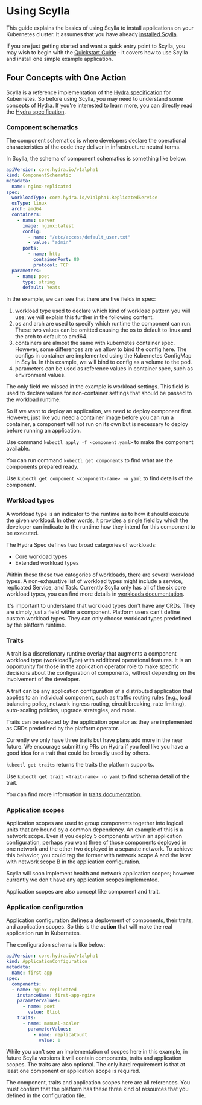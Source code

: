 # Using Scylla

This guide explains the basics of using Scylla to install applications on your Kubernetes cluster. It assumes that you have already [installed Scylla](install.md).

If you are just getting started and want a quick entry point to Scylla, you may wish to begin with the [Quickstart Guide](quickstart.md) - it covers how to use Scylla and install one simple example application.

## Four Concepts with One Action

Scylla is a reference implementation of the [Hydra specification](https://github.com/microsoft/hydra-spec) for Kubernetes. So before using Scylla, you may need to understand some concepts of Hydra. If you're interested to learn more, you can directly read the [Hydra specification](https://github.com/microsoft/hydra-spec). 

### Component schematics
 
The component schematics is where developers declare the operational characteristics of the code they deliver in infrastructure neutral terms.

In Scylla, the schema of component schematics is something like below:

```yaml
apiVersion: core.hydra.io/v1alpha1
kind: ComponentSchematic
metadata:
  name: nginx-replicated
spec:
  workloadType: core.hydra.io/v1alpha1.ReplicatedService
  osType: linux
  arch: amd64
  containers:
    - name: server
      image: nginx:latest
      config:
        - name: "/etc/access/default_user.txt"
        - value: "admin"
      ports:
        - name: http
          containerPort: 80
          protocol: TCP
  parameters:
    - name: poet
      type: string
      default: Yeats
```

In the example, we can see that there are five fields in spec:

1. workload type used to declare which kind of workload pattern you will use; we will explain this further in the following content.
2. os and arch are used to specify which runtime the component can run. These two values can be omitted causing the os to default to linux and the arch to default to amd64.
3. containers are almost the same with kubernetes container spec. However, some differences are we allow to bind the config here. The configs in container are implemented using the Kubernetes ConfigMap in Scylla. In this example, we will bind to config as a volume to the pod.
4. parameters can be used as reference values in container spec, such as environment values.

The only field we missed in the example is workload settings. This field is used to declare values for non-container settings that should be passed to the workload runtime.

So if we want to deploy an application, we need to deploy component first. However, just like you need a container image before you can run a container, a component will not run on its own but is necessary to deploy before running an application.

Use command `kubectl apply -f <component.yaml>` to make the component available.

You can run command `kubectl get components` to find what are the components prepared ready. 

Use `kubectl get component <component-name> -o yaml` to find details of the component.

### Workload types

A workload type is an indicator to the runtime as to how it should execute the given workload. In other words, it provides a single field by which the developer can indicate to the runtime how they intend for this component to be executed.

The Hydra Spec defines two broad categories of workloads:

* Core workload types
* Extended workload types

Within these these two categories of workloads, there are several workload types. A non-exhaustive list of workload types might include a service, replicated Service, and Task. Currently Scylla only has all of the six core workload types, you can find more details in [workloads documentation](workloads.md).

It's important to understand that workload types don't have any CRDs. They are simply just a field within a component. Platform users can't define custom workload types. 
They can only choose workload types predefined by the platform runtime.  

### Traits

A trait is a discretionary runtime overlay that augments a component workload type (workloadType) with additional operational features. 
It is an opportunity for those in the application operator role to make specific decisions about the configuration of components, without depending on the involvement of the developer. 

A trait can be any application configuration of a distributed application that applies to an individual component, such as traffic routing rules 
(e.g., load balancing policy, network ingress routing, circuit breaking, rate limiting), auto-scaling policies, upgrade strategies, and more.

Traits can be selected by the application operator as they are implemented as CRDs predefined by the platform operator.

Currently we only have three traits but have plans add more in the near future. We encourage submitting PRs on Hydra if you feel like you have a good idea for a trait that could be broadly used by others. 

`kubectl get traits` returns the traits the platform supports. 

Use `kubectl get trait <trait-name> -o yaml` to find schema detail of the trait.
 
You can find more information in [traits documentation](traits.md).

### Application scopes

Application scopes are used to group components together into logical units that are bound by a common dependency. An example of this is a network scope. Even if you deploy 5 components within an application configuration, perhaps you want three of those components deployed in one network and the other two deployed in a separate network. To achieve this behavior, you could tag the former with network scope A  and the later with network scope B in the application configuration.

Scylla will soon implement health and network application scopes; however currently we don't have any application scopes implemented.

Application scopes are also concept like component and trait. 

### Application configuration

Application configuration defines a deployment of components, their traits, and application scopes. 
So this is the **action** that will make the real application run in Kubernetes.

The configuration schema is like below:

```yaml
apiVersion: core.hydra.io/v1alpha1
kind: ApplicationConfiguration
metadata:
  name: first-app
spec:
  components:
  - name: nginx-replicated
    instanceName: first-app-nginx
    parameterValues:
      - name: poet
        value: Eliot
    traits:
      - name: manual-scaler
        parameterValues:
          - name: replicaCount
            value: 1
```

While you can't see an implementation of scopes here in this example, in future Scylla versions it will contain components, traits and application scopes.
The traits are also optional. The only hard requirement is that at least one component or application scope is required.

The component, traits and application scopes here are all references. You must confirm that the platform has these three kind of resources that you defined in the configuration file.
    
